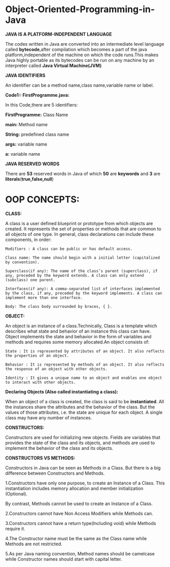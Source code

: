 # Object-Oriented-Programming-in-Java

**JAVA IS A PLATFORM-INDEPENDENT LANGUAGE**

The codes written in Java are converted into an intermediate level language called **bytecode**,after compilation which becomes a part of the java platform,independent of the machine on which the code runs.This makes Java highly portable as its bytecodes can be run on any machine by an interpreter called **Java Virtual Machine(JVM)**

**JAVA IDENTIFIERS**

An identifier can be a method name,class name,variable name or label.

**Code1:: FirstProgramme.java:** 

In this Code,there are 5 identifiers:

**FirstProgramme:** Class Name

**main:** Method name

**String:** predefined class name

**args:** variable name

**a:** variable name

**JAVA RESERVED WORDS**

There are **53** reserved words in Java of which **50** are **keywords** and **3** are **literals**(**true,false,null**)

# OOP CONCEPTS:

**CLASS:**

A class is a user defined blueprint or prototype from which objects are created.  It represents the set of properties or methods that are common to all objects of one type. In general, class declarations can include these components, in order:

    Modifiers : A class can be public or has default access.
    
    Class name: The name should begin with a initial letter (capitalized by convention).
    
    Superclass(if any): The name of the class’s parent (superclass), if any, preceded by the keyword extends. A class can only extend (subclass) one parent.
    
    Interfaces(if any): A comma-separated list of interfaces implemented by the class, if any, preceded by the keyword implements. A class can implement more than one interface.
    
    Body: The class body surrounded by braces, { }.

**OBJECT:** 

An object is an instance of a class.Technically, Class is a template which describes what state and behavior of an instance this class can have. Object implements the state and behavior in the form of variables and methods and requires some memory allocated.An object consists of:

    State : It is represented by attributes of an object. It also reflects the properties of an object.
    
    Behavior : It is represented by methods of an object. It also reflects the response of an object with other objects.
    
    Identity : It gives a unique name to an object and enables one object to interact with other objects.
    
    
**Declaring Objects (Also called instantiating a class):**

When an object of a class is created, the class is said to be **instantiated**. All the instances share the attributes and the behavior of the class. But the values of those attributes, i.e. the state are unique for each object. A single class may have any number of instances.


**CONSTRUCTORS:**

Constructors are used for initializing new objects. Fields are variables that provides the state of the class and its objects, and methods are used to implement the behavior of the class and its objects.


**CONSTRUCTORS VS METHODS:**

Constructors in Java can be seen as Methods in a Class. But there is a big difference between Constructors and Methods.

1.Constructors have only one purpose, to create an Instance of a Class. This instantiation includes memory allocation and member initialization (Optional).

By contrast, Methods cannot be used to create an Instance of a Class.

2.Constructors cannot have Non Access Modifiers while Methods can.

3.Constructors cannot have a return type(Including void) while Methods require it.

4.The Constructor name must be the same as the Class name while Methods are not restricted.

5.As per Java naming convention, Method names should be camelcase while Constructor names should start with capital letter.



